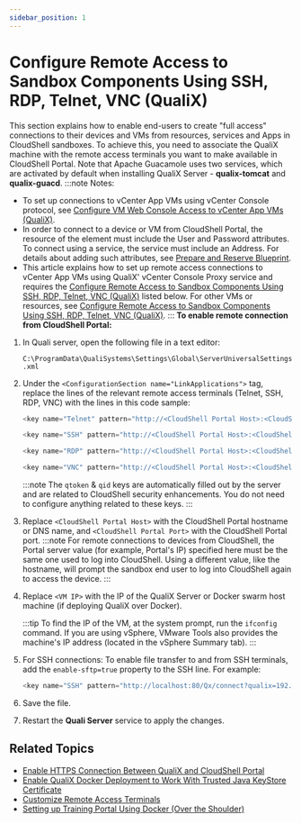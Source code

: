```yaml
---
sidebar_position: 1
---
```


# Configure Remote Access to Sandbox Components Using SSH, RDP, Telnet, VNC (QualiX)

This section explains how to enable end-users to create "full access" connections to their devices and VMs from resources, services and Apps in CloudShell sandboxes. To achieve this, you need to associate the QualiX machine with the remote access terminals you want to make available in CloudShell Portal. Note that Apache Guacamole uses two services, which are activated by default when installing QualiX Server - **qualix-tomcat** and **qualix-guacd**.
:::note Notes:
- To set up connections to vCenter App VMs using vCenter Console protocol, see [Configure VM Web Console Access to vCenter App VMs (QualiX)](https://help.quali.com/Online%20Help/0.0/Portal/Content/QualiX/Cnfg-vCenter-Console.htm).
- In order to connect to a device or VM from CloudShell Portal, the resource of the element must include the User and Password attributes. To connect using a service, the service must include an Address. For details about adding such attributes, see [Prepare and Reserve Blueprint](https://help.quali.com/Online%20Help/0.0/Portal/Content/QualiX/Wrk-Rsc-Mng.htm).
- This article explains how to set up remote access connections to vCenter App VMs using QualiX' vCenter Console Proxy service and requires the [Configure Remote Access to Sandbox Components Using SSH, RDP, Telnet, VNC (QualiX)](https://help.quali.com/Online%20Help/0.0/Portal/Content/QualiX/Cnfg-Quali-Srv.htm?Highlight=Configure%20Remote%20Access%20to%20Sandbox%20Components%20Using%20SSH,%20RDP,%20Telnet,%20VNC%20(QualiX)#Prerequi) listed below. For other VMs or resources, see [Configure Remote Access to Sandbox Components Using SSH, RDP, Telnet, VNC (QualiX)](https://help.quali.com/Online%20Help/0.0/Portal/Content/QualiX/Cnfg-Quali-Srv.htm?Highlight=Configure%20Remote%20Access%20to%20Sandbox%20Components%20Using%20SSH,%20RDP,%20Telnet,%20VNC%20(QualiX)#).
:::
**To enable remote connection from CloudShell Portal:**

1. In Quali server, open the following file in a text editor:
    
    `C:\ProgramData\QualiSystems\Settings\Global\ServerUniversalSettings.xml`
    
2. Under the `<ConfigurationSection name="LinkApplications">` tag, replace the lines of the relevant remote access terminals (Telnet, SSH, RDP, VNC) with the lines in this code sample:
    
    ```javascript
    <key name="Telnet" pattern="http://<CloudShell Portal Host>:<CloudShell Portal Port>/Qx/connect?qualix=<VM IP>&amp;qualixType=https&amp;telnet{qid}&amp;qtoken={qtoken}&amp;hostname={Address}&amp;protocol=telnet&amp;port=23&amp;username={User}&amp;password={Password}" icon-key="Telnet" />
    ```
    
    ```javascript
    <key name="SSH" pattern="http://<CloudShell Portal Host>:<CloudShell Portal Port>/Qx/connect?qualix=<VM IP>&amp;qualixType=https&amp;ssh{qid}&amp;qtoken={qtoken}&amp;hostname={Address}&amp;protocol=ssh&amp;port=22&amp;username={User}&amp;password=secure" icon-key="SSH" />
    ```
    
    ```javascript
    <key name="RDP" pattern="http://<CloudShell Portal Host>:<CloudShell Portal Port>/Qx/connect?qualix=<VM IP>&amp;qualixType=https&amp;rdp{qid}&amp;qtoken={qtoken}&amp;hostname={Address}&amp;protocol=rdp&amp;port=3389&amp;username={User}&amp;password={Password}&amp;security=any&amp;ignore-cert=true" icon-key="RDP" />
    ```
    
    ```javascript
    <key name="VNC" pattern="http://<CloudShell Portal Host>:<CloudShell Portal Port>/Qx/connect?qualix=<VM IP>&amp;qualixType=https&amp;vnc{qid}&amp;qtoken={qtoken}&amp;hostname={Address}&amp;protocol=vnc&amp;port=5900&amp;username={User}&amp;password={Password}" icon-key="VNC" />
    ```
    :::note
    The `qtoken` & `qid` keys are automatically filled out by the server and are related to CloudShell security enhancements. You do not need to configure anything related to these keys.
    :::
3. Replace `<CloudShell Portal Host>` with the CloudShell Portal hostname or DNS name, and `<CloudShell Portal Port>` with the CloudShell Portal port.
    :::note
    For remote connections to devices from CloudShell, the Portal server value (for example, Portal's IP) specified here must be the same one used to log into CloudShell. Using a different value, like the hostname, will prompt the sandbox end user to log into CloudShell again to access the device.
    :::
4. Replace `<VM IP>` with the IP of the QualiX Server or Docker swarm host machine (if deploying QualiX over Docker).
    
    :::tip
    To find the IP of the VM, at the system prompt, run the `ifconfig` command. If you are using vSphere, VMware Tools also provides the machine's IP address (located in the vSphere Summary tab).
    :::
5. For SSH connections: To enable file transfer to and from SSH terminals, add the `enable-sftp=true` property to the SSH line. For example:
    
    ```javascript
    <key name="SSH" pattern="http://localhost:80/Qx/connect?qualix=192.168.1.17&enable-sftp=true&qualixType=https&amp;ssh{qid}&amp;qtoken={qtoken}&amp;hostname={Address}&amp;protocol=ssh&amp;port=22&amp;username={User}&amp;password=secure" icon-key="SSH" />
    ```
    
6. Save the file.
7. Restart the **Quali Server** service to apply the changes.

## Related Topics

- [Enable HTTPS Connection Between QualiX and CloudShell Portal](https://help.quali.com/Online%20Help/0.0/Portal/Content/QualiX/Cnfg-SSL-Suprt.htm)
- [Enable QualiX Docker Deployment to Work With Trusted Java KeyStore Certificate](https://help.quali.com/Online%20Help/0.0/Portal/Content/QualiX/Cnfg-jks-cert.htm)
- [Customize Remote Access Terminals](https://help.quali.com/Online%20Help/0.0/Portal/Content/QualiX/Cstmz-rmt-access-trmnl.htm)
- [Setting up Training Portal Using Docker (Over the Shoulder)](https://help.quali.com/Online%20Help/0.0/Portal/Content/QualiX/Cnfg-Quali-Srv-over-the-shoulder-docker.htm)